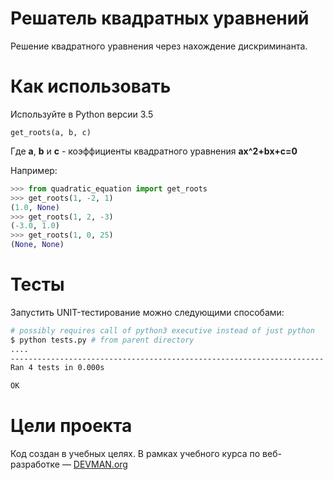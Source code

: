 # Решатель квадратных уравнений

Решение квадратного уравнения через нахождение дискриминанта.

# Как использовать

Используйте в Python версии 3.5 

`get_roots(a, b, c)`

Где __a__, __b__ и __c__ - коэффициенты квадратного уравнения **ax^2+bx+c=0**

Например:
```python
>>> from quadratic_equation import get_roots
>>> get_roots(1, -2, 1)
(1.0, None)
>>> get_roots(1, 2, -3)
(-3.0, 1.0)
>>> get_roots(1, 0, 25)
(None, None)
```

# Тесты 

Запустить UNIT-тестирование можно следующими способами:

```bash
# possibly requires call of python3 executive instead of just python
$ python tests.py # from parent directory
....
----------------------------------------------------------------------
Ran 4 tests in 0.000s

OK
```

# Цели проекта

Код создан в учебных целях. В рамках учебного курса по веб-разработке ― [DEVMAN.org](https://devman.org)
